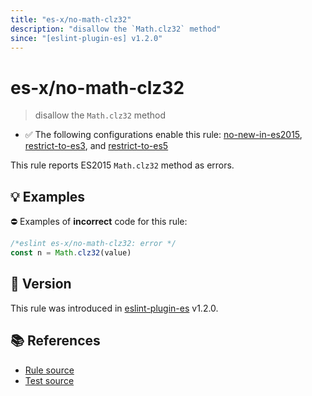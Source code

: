 ```yaml
---
title: "es-x/no-math-clz32"
description: "disallow the `Math.clz32` method"
since: "[eslint-plugin-es] v1.2.0"
---
```


# es-x/no-math-clz32
> disallow the `Math.clz32` method

- ✅ The following configurations enable this rule: [no-new-in-es2015], [restrict-to-es3], and [restrict-to-es5]

This rule reports ES2015 `Math.clz32` method as errors.

## 💡 Examples

⛔ Examples of **incorrect** code for this rule:

<eslint-playground type="bad">

```js
/*eslint es-x/no-math-clz32: error */
const n = Math.clz32(value)
```

</eslint-playground>

## 🚀 Version

This rule was introduced in [eslint-plugin-es] v1.2.0.

[eslint-plugin-es]: https://github.com/mysticatea/eslint-plugin-es

## 📚 References

- [Rule source](https://github.com/eslint-community/eslint-plugin-es-x/blob/master/lib/rules/no-math-clz32.js)
- [Test source](https://github.com/eslint-community/eslint-plugin-es-x/blob/master/tests/lib/rules/no-math-clz32.js)

[no-new-in-es2015]: ../configs/index.md#no-new-in-es2015
[restrict-to-es3]: ../configs/index.md#restrict-to-es3
[restrict-to-es5]: ../configs/index.md#restrict-to-es5
